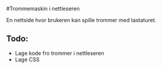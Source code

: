 #Trommemaskin i nettleseren



En nettside hvor brukeren kan spille trommer med tastaturet.

## Todo:
- Lage kode fro trommer i nettleseren
- Lage CSS
